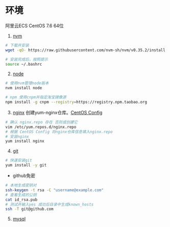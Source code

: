 # 环境
阿里云ECS CentOS 7.6 64位

1. [nvm](https://github.com/nvm-sh/nvm)
```bash
# 下载并安装
wget -qO- https://raw.githubusercontent.com/nvm-sh/nvm/v0.35.2/install.sh | bash

# 安装完成后，按照提示
source ~/.bashrc
```

2. [node](https://github.com/nodejs/node)
```bash
# 使用nvm管理node版本
nvm install node

# npm 使用cnpm并指定淘宝镜像源
npm install -g cnpm --registry=https://registry.npm.taobao.org

```

3. [nginx](http://nginx.org/)
创建yum-nginx仓库。[CentOS Config](http://nginx.org/en/linux_packages.html#RHEL-CentOS)
```bash
# 确认 nginx.repo 存在 否则或创建它
vim /etc/yum.repos.d/nginx.repo
# 根据 CentOS Config 将nginx仓库信息填入nginx.repo 
# 安装nginx
yum install nginx
```

4. [git](https://git-scm.com/)
```bash
# 快速安装git
yum install -y git
```
- github免密

```bash
# 本地生成密钥对
ssh-keygen -t rsa -C "username@example.com"
# 查看生成的公钥
cat id_rsa.pub
# 测试并输入yes 成功后目录中生成known_hosts
ssh -T git@github.com
```

5. [mysql](../mysql/mysql.md)



